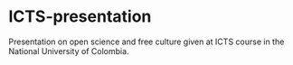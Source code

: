 ICTS-presentation
=================

Presentation on open science and free culture given at ICTS course in the National University of Colombia.
